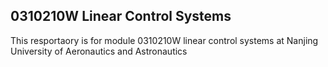 ## 0310210W Linear Control Systems

This resportaory is for module 0310210W linear control systems at Nanjing University of Aeronautics and Astronautics

